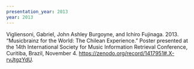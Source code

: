 ```yaml
---
presentation_year: 2013
year: 2013
---
```


Vigliensoni, Gabriel, John Ashley Burgoyne, and Ichiro Fujinaga. 2013. “Musicbrainz for the World: The Chilean Experience.” Poster presented at the 14th International Society for Music Information Retrieval Conference, Curitiba, Brazil, November 4. <a href="https://zenodo.org/record/1417951#.X-rvJtgzYdU">https://zenodo.org/record/1417951#.X-rvJtgzYdU</a>.